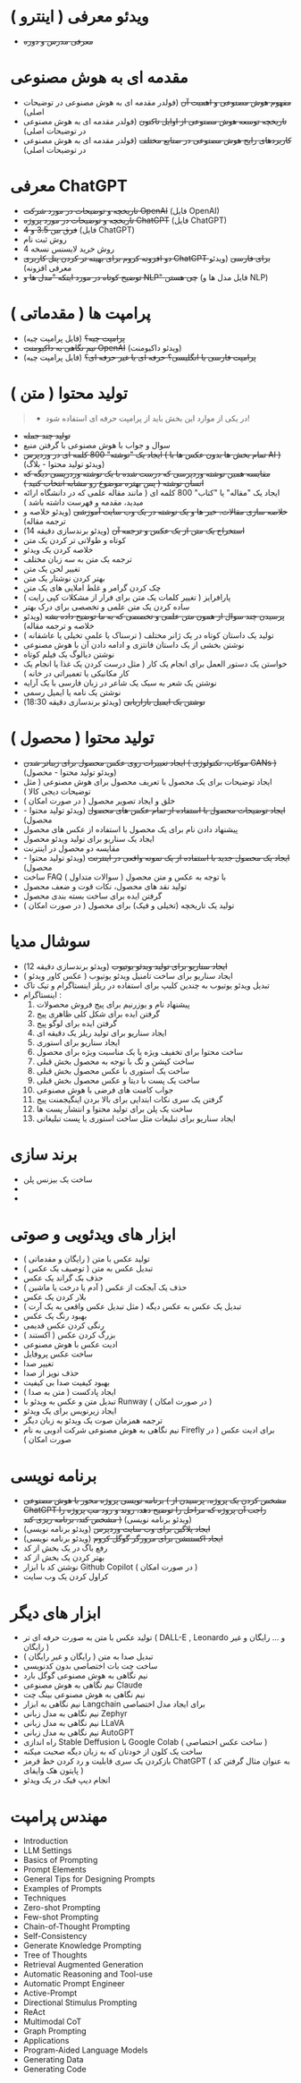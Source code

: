 # ویدئو معرفی ( اینترو )
 - ~~معرفی مدرس و دوره~~

# مقدمه ای به هوش مصنوعی
 - ~~مفهوم هوش مصنوعی و اهمیت آن~~ (فولدر مقدمه ای به هوش مصنوعی در توضیحات اصلی)
 - ~~تاریخچه توسعه هوش مصنوعی از اوایل تاکنون~~ (فولدر مقدمه ای به هوش مصنوعی در توضیحات اصلی)
 - ~~کاربردهای رایج هوش مصنوعی در صنایع مختلف~~ (فولدر مقدمه ای به هوش مصنوعی در توضیحات اصلی)

# معرفی ChatGPT
 - ~~تاریخچه و توضیحات در مورد شرکت OpenAI~~ (فایل OpenAI)
 - ~~تاریخچه و توضیحات در مورد پروژه ChatGPT~~ (فایل ChatGPT)
 - ~~فرق بین 3.5 و 4~~ (فایل ChatGPT)
 - روش ثبت نام
 - روش خرید لایسنس نسخه 4
 - ~~دو افزونه کروم برای بهینه تر کردن پنل کاربری ChatGPT برای فارسی~~ (ویدئو معرفی افزونه)
 - ~~توضیح کوتاه در مورد اینکه "مدل ها و NLP" چی هستن~~ (فایل مدل ها و NLP)

# پرامپت ها ( مقدماتی )
 - ~~پرامپت چیه؟~~ (فایل پرامپت چیه)
 - ~~نیم نگاهی به داکیومنت OpenAI~~ (ویدئو داکیومنت)
 - ~~پرامپت فارسی یا انگلیسی؟ حرفه ای یا غیر حرفه ای؟~~ (فایل پرامپت چیه)

# تولید محتوا ( متن )
> * در یکی از موارد این بخش باید از پرامپت حرفه ای استفاده شود!
 - ~~تولید چند جمله~~
 - سوال و جواب با هوش مصنوعی با گرفتن منبع
 - ~~ایجاد یک "نوشته" 800 کلمه ای در وردپرس ( تمام بخش ها بدون عکس ها با AI )~~ (ویدئو تولید محتوا - بلاگ)
 - ~~مقایسه همین نوشته وردپرسی که درست شده با یک نوشته وردرپسی دیگه که انسان نوشته ( پس بهتره موضوع رو مشابه انتخاب کنید )~~
 - ایجاد یک "مقاله" یا "کتاب" 800 کلمه ای ( مانند مقاله علمی که در دانشگاه ارائه میدید، مقدمه و فهرست داشته باشد )
 - ~~خلاصه سازی مقالات، خبر ها و یک نوشته در یک وب سایت آموزشی~~ (ویدئو خلاصه و ترجمه مقاله)
 - ~~استخراج یک متن از یک عکس و ترجمه آن~~ (ویدئو برندسازی دقیقه 14)
 - کوتاه و طولانی تر کردن یک متن
 - خلاصه کردن یک ویدئو
 - ترجمه یک متن به سه زبان مختلف
 - تغییر لحن یک متن
 - بهتر کردن نوشتار یک متن
 - چک کردن گرامر و غلط املایی های یک متن
 - پارافرایز ( تغییر کلمات یک متن برای فرار از مشکلات کپی رایت )
 - ساده کردن یک متن علمی و تخصصی برای درک بهتر
 - ~~پرسیدن چند سوال از همون متن علمی و تخصصی که به ما توضیح داده بشه~~ (ویدئو خلاصه و ترجمه مقاله)
 - تولید یک داستان کوتاه در یک ژانر مختلف ( ترسناک یا علمی تخیلی یا عاشقانه )
 - نوشتن بخشی از یک داستان فانتزی و ادامه دادن آن با هوش مصنوعی
 - نوشتن دیالوگ یک فیلم کوتاه
 - خواستن یک دستور العمل برای انجام یک کار ( مثل درست کردن یک غذا یا انجام یک کار مکانیکی یا تعمیراتی در خانه )
 - نوشتن یک شعر به سبک یک شاعر در زبان فارسی با یک آرایه
 - نوشتن یک نامه یا ایمیل رسمی
 - ~~نوشتن یک ایمیل بازاریابی~~ (ویدئو برندسازی دقیقه 18:30)

# تولید محتوا ( محصول )
 - ~~ایجاد تغییرات روی عکس محصول برای زیباتر شدن ( موکاپ، تکنولوژی GANs )~~ (ویدئو تولید محتوا - محصول)
 - ایجاد توضیحات برای یک محصول با تعریف محصول برای هوش مصنوعی ( مثل توضیحات دیجی کالا )
 - خلق و ایجاد تصویر محصول ( در صورت امکان )
 - ~~ایجاد توضیحات محصول با استفاده از تمام عکس های محصول~~ (ویدئو تولید محتوا - محصول)
 - پیشنهاد دادن نام برای یک محصول با استفاده از عکس های محصول
 - ایجاد یک سناریو برای تولید ویدئو محصول
 - مقایسه دو محصول در اینترنت
 - ~~ایجاد یک محصول جدید با استفاده از یک نمونه واقعی در اینترنت~~ (ویدئو تولید محتوا - محصول)
 - ساخت FAQ ( سوالات متداول ) با توجه به عکس و متن محصول
 - تولید نقد های محصول، نکات قوت و ضعف محصول
 - گرفتن ایده برای ساخت بسته بندی محصول
 - تولید یک تاریخچه (تخیلی و فیک) برای محصول ( در صورت امکان )

# سوشال مدیا
 - ~~ایجاد سناریو برای تولید ویدئو یوتیوب~~ (ویدئو برندسازی دقیقه 12)
 - ایجاد سناریو برای ساخت تامنیل ویدئو یوتیوب ( عکس کاور ویدئو )
 - تبدیل ویدئو یوتیوب به چندین کلیپ برای استفاده در ریلز اینستاگرام و تیک تاک
 - اینستاگرام :
    1. پیشنهاد نام و یوزرنیم برای پیج فروش محصولات
    2. گرفتن ایده برای شکل کلی ظاهری پیج
    3. گرفتن ایده برای لوگو پیج
    4. ایجاد سناریو برای تولید ریلز یک دقیقه ای
    5. ایجاد سناریو برای استوری
    6. ساخت محتوا برای تخفیف ویژه یا یک مناسبت ویژه برای محصول
    7. ساخت کپشن و تگ با توجه به محصول بخش قبلی
    8. ساخت یک استوری با عکس محصول بخش قبلی
    9. ساخت یک پست با دیتا و عکس محصول بخش قبلی
    10. جواب کامنت های فرضی با هوش مصنوعی
    11. گرفتن یک سری نکات ابتدایی برای بالا بردن اینگیجمنت پیج
    12. ساخت یک پلن برای تولید محتوا و انتشار پست ها
    13. ایجاد سناریو برای تبلیغات مثل ساخت استوری یا پست تبلیغاتی

# برند سازی
 - ساخت یک بیزنس پلن
 -
 -

# ابزار های ویدئویی و صوتی
 - تولید عکس با متن ( رایگان و مقدماتی )
 - تبدیل عکس به متن ( توصیف یک عکس )
 - حذف بک گراند یک عکس
 - حذف یک آبجکت از عکس ( آدم یا درخت یا ماشین )
 - بلار کردن یک عکس
 - تبدیل یک عکس به عکس دیگه ( مثل تبدیل عکس واقعی به یک آرت )
 - بهبود رنگ یک عکس
 - رنگی کردن عکس قدیمی
 - بزرگ کردن عکس ( اکستند )
 - ادیت عکس با هوش مصنوعی
 - ساخت عکس پروفایل
 - تغییر صدا
 - حذف نویز از صدا
 - بهبود کیفیت صدا بی کیفیت
 - ایجاد پادکست ( متن به صدا )
 - تبدیل متن و عکس به ویدئو با Runway ( در صورت امکان )
 - ایجاد زیرنویس برای یک ویدئو
 - ترجمه همزمان صوت یک ویدئو به زبان دیگر
 - نیم نگاهی به هوش مصنوعی شرکت ادوبی به نام Firefly برای ادیت عکس ( در صورت امکان )

# برنامه نویسی
 - ~~برنامه نویسی پروژه محور با هوش مصنوعی ( مشخص کردن یک پروژه، پرسیدن از ChatGPT راجب آن پروژه که مراحل را توضیح دهد، روند و رود مپ پروژه را مشخص کند، برنامه ریزی کند )~~ (ویدئو برنامه نویسی)
 - ~~ایجاد پلاگین برای وب سایت وردپرس~~ (ویدئو برنامه نویسی)
 - ~~ایجاد اکستنشن برای مرورگر گوگل کروم~~ (ویدئو برنامه نویسی)
 - رفع باگ در یک بخش از کد
 - بهتر کردن یک بخش از کد
 - نوشتن کد با ابزار Github Copilot ( در صورت امکان )
 - کراول کردن یک وب سایت

# ابزار های دیگر
 - تولید عکس با متن به صورت حرفه ای تر ( DALL-E , Leonardo و ... رایگان و غیر رایگان )
 - تبدیل صدا به متن ( رایگان و غیر رایگان )
 - ساخت چت بات اختصاصی بدون کدنویسی
 - نیم نگاهی به هوش مصنوعی گوگل بارد
 - نیم نگاهی به هوش مصنوعی Claude
 - نیم نگاهی به هوش مصنوعی بینگ چت
 - نیم نگاهی به ابزار Langchain برای ایجاد مدل اختصاصی
 - نیم نگاهی به مدل زبانی Zephyr
 - نیم نگاهی به مدل زبانی LLaVA
 - نیم نگاهی به مدل زبانی AutoGPT
 - راه اندازی Stable Deffusion با Google Colab ( ساخت عکس اختصاصی )
 - ساخت یک کلون از خودتان که به زبان دیگه صحبت میکنه
 - بازکردن یک سری قابلیت و رد کردن خط قرمز ChatGPT ( به عنوان مثال گرفتن کد پایتون هک وایفای )
 - انجام دیپ فیک در یک ویدئو

# مهندس پرامپت
 - Introduction
 - LLM Settings
 - Basics of Prompting
 - Prompt Elements
 - General Tips for Designing Prompts
 - Examples of Prompts
 - Techniques
 - Zero-shot Prompting
 - Few-shot Prompting
 - Chain-of-Thought Prompting
 - Self-Consistency
 - Generate Knowledge Prompting
 - Tree of Thoughts
 - Retrieval Augmented Generation
 - Automatic Reasoning and Tool-use
 - Automatic Prompt Engineer
 - Active-Prompt
 - Directional Stimulus Prompting
 - ReAct
 - Multimodal CoT
 - Graph Prompting
 - Applications
 - Program-Aided Language Models
 - Generating Data
 - Generating Code
